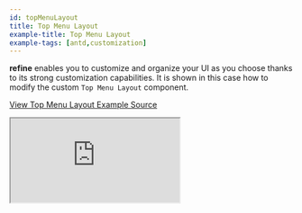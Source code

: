 ```yaml
---
id: topMenuLayout
title: Top Menu Layout
example-title: Top Menu Layout
example-tags: [antd,customization]
---
```


**refine** enables you to customize and organize your UI as you choose thanks to its strong customization capabilities. It is shown in this case how to modify the custom `Top Menu Layout` component.

[View Top Menu Layout Example Source](https://github.com/pankod/refine/tree/master/examples/customization/topMenuLayout)

<iframe loading="lazy" src="https://stackblitz.com//github/pankod/refine/tree/master/examples/customization/topMenuLayout?embed=1&view=preview&theme=dark&preset=node"
    style={{width: "100%", height:"80vh", border: "0px", borderRadius: "8px", overflow:"hidden"}}
    title="refine-top-menu-layout-example"
></iframe>
